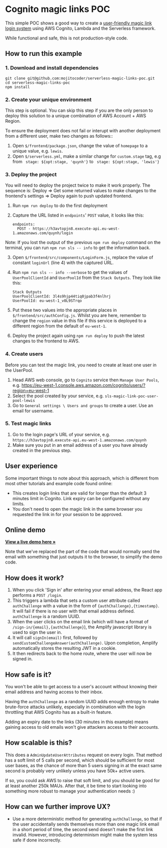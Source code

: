 # Cognito magic links POC

This simple POC shows a good way to create a [user-friendly magic link login system](https://uxdesign.cc/user-friendly-magic-links-e39023ec3e2) using AWS Cognito, Lambda and the Serverless framework.

While functional and safe, this is not production-style code.

## How to run this example

### 1. Download and install dependencies

```
git clone git@github.com:mojitocoder/serverless-magic-links-poc.git
cd serverless-magic-links-poc
npm install
```

### 2. Create your unique environment

This step is optional. You can skip this step if you are the only person to deploy this solution to a unique combination of AWS Account + AWS Region.

To ensure the deployment does not fail or interupt with another deployment from a different user, make two changes as follows::

1. Open `$/frontend/package.json`, change the value of `homepage` to a unique value, e.g. `lewis`.
2. Open `$/serverless.yml`, make a similar change for `custom.stage` tag, e.g from ` stage: ${opt:stage, 'quynh'}` to ` stage: ${opt:stage, 'lewis'}`

### 3. Deploy the project

You will need to deploy the project twice to make it work properly. The sequence is: Deploy => Get some returned values to make changes to the frontend's settings => Deploy again to push updated frontend.

1. Run `npm run deploy` to do the first deployment

2. Capture the URL listed in `endpoints`' `POST` value, it looks like this:
   ```
   endpoints:
     POST - https://h3avtopjn8.execute-api.eu-west-1.amazonaws.com/quynh/login
   ```
Note: If you lost the output of the previous `npm run deploy` command on the terminal, you can run `npm run sls -- info` to get the information back.

3. Open `$/frontend/src/components/LoginForm.js`, replace the value of constant `loginUrl` (line 4) with the captured URL.

4. Run `npm run sls -- info --verbose` to get the values of `UserPoolClientId` and `UserPoolId` from the `Stack Outputs`. They look like this:

   ```
   Stack Outputs
   UserPoolClientId: 3l4s9hjp44tiq0jpab3f4nlhrj
   UserPoolId: eu-west-1_v0L9STrqo
   ```

5. Put these two values into the appropriate places in `$/frontend/src/authConfig.js`. Whilst you are here, remember to change the `region` value in this file if this service is deployed to a different region from the default of `eu-west-1`.

6. Deploy the project again using `npm run deploy` to push the latest changes to the frontend to AWS.

### 4. Create users

Before you can test the magic link, you need to create at least one user in the UserPool.

1. Head AWS web console, go to `Cognito` service then `Manage User Pools`, e.g. https://eu-west-1.console.aws.amazon.com/cognito/users/?region=eu-west-1
2. Select the pool created by your service, e.g. `sls-magic-link-poc-user-pool-lewis`
3. Go to `General settings \ Users and groups` to create a user. Use an email for username.

### 5. Test magic links 

1. Go to the login page's URL of your service, e.g. `https://h3avtopjn8.execute-api.eu-west-1.amazonaws.com/quynh`
2. Make sure you put in an email address of a user you have already created in the previous step.


## User experience

Some important things to note about this approach, which is different from most other tutorials and example code found online:

* This creates login links that are valid for longer than the default 3 minutes limit in Cognito. Link expiry can be configured without any limits.
* You don't need to open the magic link in the same browser you requested the link in for your session to be approved.


## Online demo

[**View a live demo here »**](https://h7swmj8oc1.execute-api.eu-west-1.amazonaws.com/dev/)

Note that we've replaced the part of the code that would normally send the email with something that just outputs it to the browser, to simplify the demo code.


## How does it work?

1. When you click 'Sign in' after entering your email address, the React app performs a `POST /login`.
2. This triggers a lambda that sets a custom user attribute called `authChallenge` with a value in the form of `{authChallenge},{timestamp}`. It will fail if there is no user with that email address defined. `authChallenge` is a random UUID.
3. When the user clicks on the email link (which will have a format of `/sign-in/{email},{authChallenge}`), the Amplify javascript library is used to sign the user in.
4. It will call `signIn(email)` first, followed by `sendCustomChallengeAnswer(authChallenge)`. Upon completion, Amplify automatically stores the resulting JWT in a cookie.
5. It then redirects back to the home route, where the user will now be signed in.


## How safe is it?

You won't be able to get access to a user's account without knowing their email address and having access to their inbox.

Having the `authChallenge` as a random UUID adds enough entropy to make brute-force attacks unlikely, especially in combination with the login throttling that AWS Cognito has as a built-in feature.

Adding an expiry date to the links (30 minutes in this example) means gaining access to old emails won't give attackers access to their accounts.


## How scalable is this?

This does a `AdminUpdateUserAttributes` request on every login. That method has a soft limit of 5 calls per second, which should be sufficient for most user bases, as the chance of more than 5 users signing in at the exact same second is probably very unlikely unless you have 50k+ active users.

If so, you could ask AWS to raise that soft limit, and you should be good for at least another 250k MAUs. After that, it be time to start looking into something more robust to manage your authentication needs :)


## How can we further improve UX?

* Use a more deterministic method for generating `authChallenge`, so that if the user accidentally sends themselves more than one magic link email in a short period of time, the second send doesn't make the first link invalid. However, introducing determinism might make the system less safe if done incorrectly.
